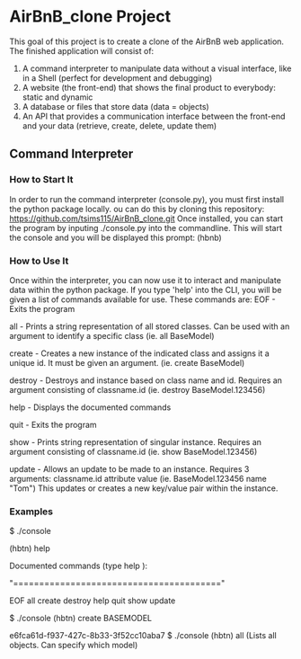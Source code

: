 # AirBnB_clone Project
This goal of this project is to create a clone of the AirBnB web application. The finished application will consist of: 

1. A command interpreter to manipulate data without a visual interface, like in a Shell (perfect for development and debugging)
2. A website (the front-end) that shows the final product to everybody: static and dynamic
3. A database or files that store data (data = objects)
4. An API that provides a communication interface between the front-end and your data (retrieve, create, delete, update them)

## Command Interpreter
### How to Start It
In order to run the command interpreter (console.py), you must first install the python package locally. 
ou can do this by cloning this repository: 
https://github.com/tsims115/AirBnB_clone.git
Once installed, you can start the program by inputing ./console.py into the commandline. This will start the console and you will be displayed this prompt: 
(hbnb) 

### How to Use It
Once within the interpreter, you can now use it to interact and manipulate data within the python package. If you type 'help' into the CLI, you will be given a list of commands available for use. These commands are:
EOF - Exits the program

all - Prints a string representation of all stored classes. Can be used with an argument to identify a specific class (ie. all BaseModel)

create - Creates a new instance of the indicated class and assigns it a unique id. It must be given an argument. (ie. create BaseModel)

destroy - Destroys and instance based on class name and id. Requires an argument consisting of classname.id (ie. destroy BaseModel.123456)

help - Displays the documented commands

quit - Exits the program

show - Prints string representation of singular instance. Requires an argument consisting of classname.id (ie. show BaseModel.123456)

update - Allows an update to be made to an instance. Requires 3 arguments: classname.id attribute value (ie. BaseModel.123456 name "Tom")
This updates or creates a new key/value pair within the instance.
### Examples
$ ./console

(hbtn) help

Documented commands (type help <topic>):

"========================================"

EOF  all  create  destroy  help  quit  show  update

$ ./console
(hbtn) create BASEMODEL

e6fca61d-f937-427c-8b33-3f52cc10aba7
$ ./console
(hbtn) all
(Lists all objects. Can specify which model)
